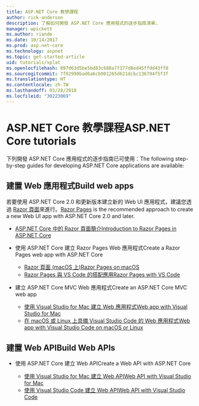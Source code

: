 ```yaml
---
title: ASP.NET Core 教學課程
author: rick-anderson
description: 了解如何開發 ASP.NET Core 應用程式的逐步指南清單。
manager: wpickett
ms.author: riande
ms.date: 10/14/2017
ms.prod: asp.net-core
ms.technology: aspnet
ms.topic: get-started-article
uid: tutorials/xplat
ms.openlocfilehash: 097d63d5be5bd83c688a7f377d8ed45ffdd43ff8
ms.sourcegitcommit: 7f92990bad6a6cb901265d621dcbc136794f5f3f
ms.translationtype: HT
ms.contentlocale: zh-TW
ms.lasthandoff: 03/28/2018
ms.locfileid: "30223069"
---
```

# <a name="aspnet-core-tutorials"></a><span data-ttu-id="73c03-103">ASP.NET Core 教學課程</span><span class="sxs-lookup"><span data-stu-id="73c03-103">ASP.NET Core tutorials</span></span>

<span data-ttu-id="73c03-104">下列開發 ASP.NET Core 應用程式的逐步指南已可使用：</span><span class="sxs-lookup"><span data-stu-id="73c03-104">The following step-by-step guides for developing ASP.NET Core applications are available:</span></span>

## <a name="build-web-apps"></a><span data-ttu-id="73c03-105">建置 Web 應用程式</span><span class="sxs-lookup"><span data-stu-id="73c03-105">Build web apps</span></span>

<span data-ttu-id="73c03-106">若要使用 ASP.NET Core 2.0 和更新版本建立新的 Web UI 應用程式，建議您透過 [Razor 頁面](xref:mvc/razor-pages/index)來進行。</span><span class="sxs-lookup"><span data-stu-id="73c03-106">[Razor Pages](xref:mvc/razor-pages/index) is the recommended approach to create a new Web UI app with ASP.NET Core 2.0 and later.</span></span>

* [<span data-ttu-id="73c03-107">ASP.NET Core 中的 Razor 頁面簡介</span><span class="sxs-lookup"><span data-stu-id="73c03-107">Introduction to Razor Pages in ASP.NET Core</span></span>](xref:mvc/razor-pages/index)
* <span data-ttu-id="73c03-108">使用 ASP.NET Core 建立 Razor Pages Web 應用程式</span><span class="sxs-lookup"><span data-stu-id="73c03-108">Create a Razor Pages web app with ASP.NET Core</span></span>

   * [<span data-ttu-id="73c03-109">Razor 頁面 (macOS 上)</span><span class="sxs-lookup"><span data-stu-id="73c03-109">Razor Pages on macOS</span></span>](xref:tutorials/razor-pages-mac/index)
   * [<span data-ttu-id="73c03-110">Razor Pages 與 VS Code 的搭配應用</span><span class="sxs-lookup"><span data-stu-id="73c03-110">Razor Pages with VS Code</span></span>](xref:tutorials/razor-pages-vsc/index)  

* <span data-ttu-id="73c03-111">建立 ASP.NET Core MVC Web 應用程式</span><span class="sxs-lookup"><span data-stu-id="73c03-111">Create an ASP.NET Core MVC web app</span></span>

   * [<span data-ttu-id="73c03-112">使用 Visual Studio for Mac 建立 Web 應用程式</span><span class="sxs-lookup"><span data-stu-id="73c03-112">Web app with Visual Studio for Mac</span></span>](first-mvc-app-mac/index.md)
   * [<span data-ttu-id="73c03-113">在 macOS 或 Linux 上具備 Visual Studio Code 的 Web 應用程式</span><span class="sxs-lookup"><span data-stu-id="73c03-113">Web app with Visual Studio Code on macOS or Linux</span></span>](first-mvc-app-xplat/index.md)

## <a name="build-web-apis"></a><span data-ttu-id="73c03-114">建置 Web API</span><span class="sxs-lookup"><span data-stu-id="73c03-114">Build Web APIs</span></span>
* <span data-ttu-id="73c03-115">使用 ASP.NET Core 建立 Web API</span><span class="sxs-lookup"><span data-stu-id="73c03-115">Create a Web API with ASP.NET Core</span></span>

  * [<span data-ttu-id="73c03-116">使用 Visual Studio for Mac 建立 Web API</span><span class="sxs-lookup"><span data-stu-id="73c03-116">Web API with Visual Studio for Mac</span></span>](xref:tutorials/first-web-api-mac)
  * [<span data-ttu-id="73c03-117">使用 Visual Studio Code 建立 Web API</span><span class="sxs-lookup"><span data-stu-id="73c03-117">Web API with Visual Studio Code</span></span>](web-api-vsc.md)

